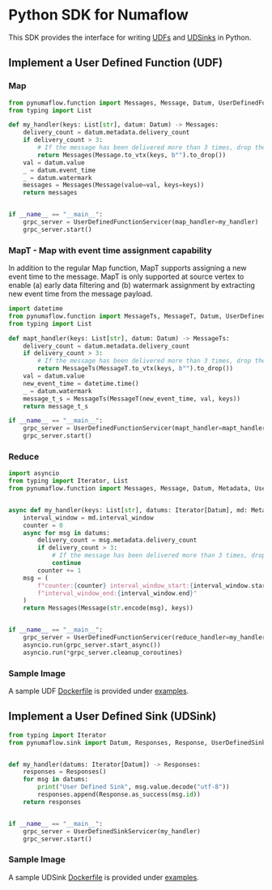 # Python SDK for Numaflow

This SDK provides the interface for writing [UDFs](https://numaflow.numaproj.io/user-guide/user-defined-functions/user-defined-functions/) 
and [UDSinks](https://numaflow.numaproj.io/user-guide/sinks/user-defined-sinks/) in Python.

## Implement a User Defined Function (UDF)


### Map

```python
from pynumaflow.function import Messages, Message, Datum, UserDefinedFunctionServicer
from typing import List

def my_handler(keys: List[str], datum: Datum) -> Messages:
    delivery_count = datum.metadata.delivery_count
    if delivery_count > 3:
        # If the message has been delivered more than 3 times, drop the message
        return Messages(Message.to_vtx(keys, b"").to_drop())
    val = datum.value
    _ = datum.event_time
    _ = datum.watermark
    messages = Messages(Message(value=val, keys=keys))
    return messages


if __name__ == "__main__":
    grpc_server = UserDefinedFunctionServicer(map_handler=my_handler)
    grpc_server.start()
```
### MapT - Map with event time assignment capability
In addition to the regular Map function, MapT supports assigning a new event time to the message.
MapT is only supported at source vertex to enable (a) early data filtering and (b) watermark assignment by extracting new event time from the message payload.

```python
import datetime
from pynumaflow.function import MessageTs, MessageT, Datum, UserDefinedFunctionServicer
from typing import List

def mapt_handler(keys: List[str], datum: Datum) -> MessageTs:
    delivery_count = datum.metadata.delivery_count
    if delivery_count > 3:
        # If the message has been delivered more than 3 times, drop the message
        return MessageTs(MessageT.to_vtx(keys, b"").to_drop())
    val = datum.value
    new_event_time = datetime.time()
    _ = datum.watermark
    message_t_s = MessageTs(MessageT(new_event_time, val, keys))
    return message_t_s

if __name__ == "__main__":
    grpc_server = UserDefinedFunctionServicer(mapt_handler=mapt_handler)
    grpc_server.start()
```

### Reduce

```python
import asyncio
from typing import Iterator, List
from pynumaflow.function import Messages, Message, Datum, Metadata, UserDefinedFunctionServicer


async def my_handler(keys: List[str], datums: Iterator[Datum], md: Metadata) -> Messages:
    interval_window = md.interval_window
    counter = 0
    async for msg in datums:
        delivery_count = msg.metadata.delivery_count
        if delivery_count > 3:
            # If the message has been delivered more than 3 times, drop the message
            continue
        counter += 1
    msg = (
        f"counter:{counter} interval_window_start:{interval_window.start} "
        f"interval_window_end:{interval_window.end}"
    )
    return Messages(Message(str.encode(msg), keys))


if __name__ == "__main__":
    grpc_server = UserDefinedFunctionServicer(reduce_handler=my_handler)
    asyncio.run(grpc_server.start_async())
    asyncio.run(*grpc_server.cleanup_coroutines)
```

### Sample Image
A sample UDF [Dockerfile](examples/function/forward_message/Dockerfile) is provided 
under [examples](examples/function/forward_message).

## Implement a User Defined Sink (UDSink)

```python
from typing import Iterator
from pynumaflow.sink import Datum, Responses, Response, UserDefinedSinkServicer


def my_handler(datums: Iterator[Datum]) -> Responses:
    responses = Responses()
    for msg in datums:
        print("User Defined Sink", msg.value.decode("utf-8"))
        responses.append(Response.as_success(msg.id))
    return responses


if __name__ == "__main__":
    grpc_server = UserDefinedSinkServicer(my_handler)
    grpc_server.start()
```

### Sample Image

A sample UDSink [Dockerfile](examples/sink/log/Dockerfile) is provided 
under [examples](examples/sink/log).
